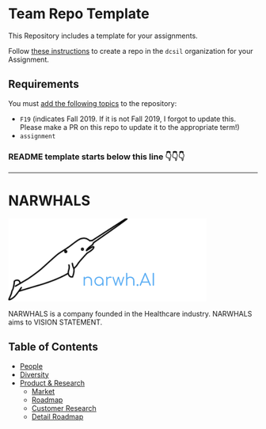 # Team Repo Template

This Repository includes a template for your assignments.

Follow [these instructions](https://help.github.com/en/articles/creating-a-repository-from-a-template) to create a repo in the `dcsil` organization for your Assignment.

## Requirements

You must [add the following topics](https://help.github.com/en/articles/classifying-your-repository-with-topics#adding-topics-to-your-repository) to the repository:

- `F19` (indicates Fall 2019. If it is not Fall 2019, I forgot to update this. Please make a PR on this repo to update it to the appropriate term!)
- `assignment`

### README template starts below this line 👇👇👇

----

# NARWHALS

![Team Logo](./NARWH_AI.png)

NARWHALS is a company founded in the Healthcare industry. NARWHALS aims to VISION STATEMENT.

Table of Contents
---

- [People](./team/)
- [Diversity](./team/diversity.md)
- [Product & Research](./product_research/)
    - [Market](./product_research/market.md)
    - [Roadmap](./product_research/roadmap.md)
    - [Customer Research](./customerResearch.md)
	- [Detail Roadmap](./detailRoadmap.md)
